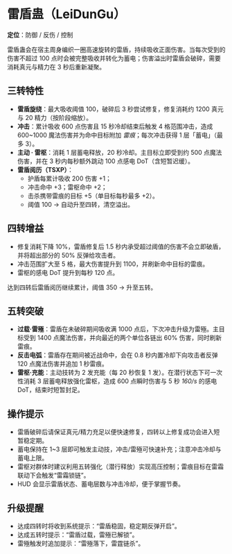 # 雷盾蛊（LeiDunGu）

**定位**：防御 / 反伤 / 控制

雷盾蛊会在宿主周身编织一圈高速旋转的雷盾，持续吸收正面伤害。当每次受到的伤害不超过 100 点时会被完整吸收并转化为蓄电；伤害溢出时雷盾会破碎，需要消耗真元与精力在 3 秒后重新凝聚。

## 三转特性

- **雷盾旋绕**：最大吸收阈值 100，破碎后 3 秒尝试修复，修复消耗约 1200 真元与 20 精力（按阶段缩放）。
- **冲击**：累计吸收 600 点伤害且 15 秒冷却结束后触发 4 格范围冲击，造成 600~1000 魔法伤害并为命中目标附加 *雷痕*；每次冲击获得 1 层「蓄电」（最多 3）。
- **主动 · 雷枢**：消耗 1 层蓄电释放，20 秒冷却。主目标立即受到约 500 点魔法伤害，并在 3 秒内每秒额外跳动 100 点感电 DoT（含短暂迟缓）。
- **雷盾阅历（TSXP）**：
  - 护盾每累计吸收 200 伤害 +1；
  - 冲击命中 +3；雷枢命中 +2；
  - 击杀携带雷痕的目标 +5（单目标每秒最多 +2）。
  - 阈值 100 → 自动升至四转，清空溢出。

## 四转增益

- 修复消耗下降 10%，雷盾修复后 1.5 秒内承受超过阈值的伤害不会立即破盾，并将超出部分的 50% 反弹给攻击者。
- 冲击范围扩大至 5 格，最大伤害提升到 1100，并刷新命中目标的雷痕。
- 雷枢的感电 DoT 提升到每秒 120 点。

达到四转后雷盾阅历继续累计，阈值 350 → 升至五转。

## 五转突破

- **过载·雷殛**：雷盾在未破碎期间吸收满 1000 点后，下次冲击升级为雷殛。主目标受到 1400 点魔法伤害，并向最近的两个单位各链出 60% 伤害，同时刷新雷痕。
- **反击电弧**：雷盾存在期间被近战命中，会在 0.8 秒内置冷却下向攻击者反弹 120 点魔法伤害并追加 1 秒雷痕。
- **雷枢·充能**：主动技转为 2 发充能（每 20 秒恢复 1 发）。在潜行状态下可一次性消耗 3 层蓄电释放强化雷枢，造成 600 点瞬时伤害与 5 秒 *160/s* 的感电 DoT，结束时短暂封足。

## 操作提示

- 雷盾破碎后请保证真元/精力充足以便快速修复，四转以上修复成功会进入短暂稳定期。
- 蓄电保持在 1~3 层即可触发主动技，冲击/雷殛可快速补充；注意冲击冷却与蓄电上限。
- 雷枢对群体时建议利用五转强化（潜行释放）实现高压控制；雷痕目标在雷霜联动下会触发“雷霜锁链”。
- HUD 会显示雷盾状态、蓄电层数与冲击冷却，便于掌握节奏。

## 升级提醒

- 达成四转时将收到系统提示：“雷盾稳固，稳定期反弹开启”。
- 达成五转时提示：“雷盾过载，雷殛已解锁”。
- 雷殛触发时追加提示：“雷殛落下，雷霆链杀”。
